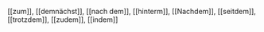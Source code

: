[[zum]], [[demnächst]], [[nach dem]], [[hinterm]], [[Nachdem]], [[seitdem]], [[trotzdem]], [[zudem]], [[indem]]